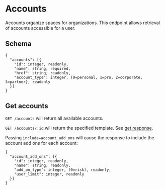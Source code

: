Accounts
========

Accounts organize spaces for organizations.  This endpoint allows retrieval of accounts accessible for a user.

Schema  <a name='schema'><a>
------------
```
{
  "accounts": [{
    "id": integer, readonly,
    "name": string, required,
    "href": string, readonly,
    "account_type": integer, (0=personal, 1=pro, 2=corporate, 3=partner}, readonly
  }]
}
```


Get accounts
------------
`GET /accounts` will return all available accounts.

`GET /accounts/:id` will return the specified template. See [get response](responses.md#get).

Passing `include=account_add_ons` will cause the response to include the account add ons for each account:
```
{
  "account_add_ons": [{
    "id": integer, readonly,
    "name": string, readonly,
    "add_on_type": integer, (0=risk), readonly,
    "user_limit": integer, readonly
  }]
}
```
